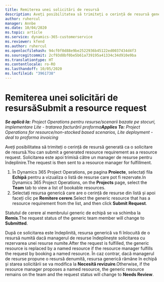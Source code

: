```yaml
---
title: Remiterea unei solicitări de resursă
description: Aveți posibilitatea să trimiteți o cerință de resursă generată ca o solicitare de resursă. Solicitarea este apoi trimisă către un manager de resurse pentru îndeplinire.
author: ruhercul
manager: Annbe
ms.date: 10/04/2020
ms.topic: article
ms.service: dynamics-365-customerservice
ms.reviewer: kfend
ms.author: ruhercul
ms.openlocfilehash: 94cf0f0d88e9be2522936b45122ed0037434d4f3
ms.sourcegitcommit: 2cf93d8bf0be5b61a739195a41334c34d910e9ba
ms.translationtype: HT
ms.contentlocale: ro-RO
ms.lasthandoff: 10/05/2020
ms.locfileid: "3961738"
---
```

# <a name="submit-a-resource-request"></a><span data-ttu-id="b53cd-104">Remiterea unei solicitări de resursă</span><span class="sxs-lookup"><span data-stu-id="b53cd-104">Submit a resource request</span></span>

<span data-ttu-id="b53cd-105">_**Se aplică la:** Project Operations pentru resurse/scenarii bazate pe stocuri, implementare Lite - tratarea facturării proforma_</span><span class="sxs-lookup"><span data-stu-id="b53cd-105">_**Applies To:** Project Operations for resource/non-stocked based scenarios, Lite deployment - deal to proforma invoicing_</span></span>

<span data-ttu-id="b53cd-106">Aveți posibilitatea să trimiteți o cerință de resursă generată ca o solicitare de resursă.</span><span class="sxs-lookup"><span data-stu-id="b53cd-106">You can submit a generated resource requirement as a resource request.</span></span> <span data-ttu-id="b53cd-107">Solicitarea este apoi trimisă către un manager de resurse pentru îndeplinire.</span><span class="sxs-lookup"><span data-stu-id="b53cd-107">The request is then sent to a resource manager for fulfillment.</span></span>

1. <span data-ttu-id="b53cd-108">În Dynamics 365 Project Operations, pe pagina **Proiecte**, selectați fila **Echipă** pentru a vizualiza o listă de resurse care pot fi rezervate.</span><span class="sxs-lookup"><span data-stu-id="b53cd-108">In Dynamics 365 Project Operations, on the **Projects** page, select the **Team** tab to view a list of bookable resources.</span></span> 
2. <span data-ttu-id="b53cd-109">Selectați resursa generică care are o cerință de resurse din listă și apoi faceți clic pe **Remitere cerere**.</span><span class="sxs-lookup"><span data-stu-id="b53cd-109">Select the generic resource that has a resource requirement from the list, and then click **Submit Request**.</span></span>

<span data-ttu-id="b53cd-110">Statutul de cerere al membrului generic de echipă se va schimba la **Remis**.</span><span class="sxs-lookup"><span data-stu-id="b53cd-110">The request status of the generic team member will change to **Submitted**.</span></span>

<span data-ttu-id="b53cd-111">După ce solicitarea este îndeplinită, resursa generică va fi înlocuită de o resursă numită dacă managerul de resurse îndeplinește solicitarea cu rezervarea unei resurse numite.</span><span class="sxs-lookup"><span data-stu-id="b53cd-111">After the request is fulfilled, the generic resource is replaced by a named resource if the resource manager fulfills the request by booking a named resource.</span></span> <span data-ttu-id="b53cd-112">În caz contrar, dacă managerul de resurse propune o resursă denumită, resursa generică rămâne în echipă și starea solicitării se va modifica la **Necesită revizuire**.</span><span class="sxs-lookup"><span data-stu-id="b53cd-112">Otherwise, if the resource manager proposes a named resource, the generic resource remains on the team and the request status will change to **Needs Review**.</span></span>
